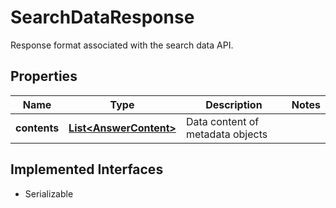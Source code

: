 

# SearchDataResponse

Response format associated with the search data API.

## Properties

| Name | Type | Description | Notes |
|------------ | ------------- | ------------- | -------------|
|**contents** | [**List&lt;AnswerContent&gt;**](AnswerContent.md) | Data content of metadata objects |  |


## Implemented Interfaces

* Serializable


